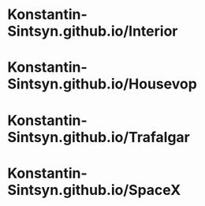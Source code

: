 # Konstantin-Sintsyn.github.io/Interior
# Konstantin-Sintsyn.github.io/Housevop
# Konstantin-Sintsyn.github.io/Trafalgar
# Konstantin-Sintsyn.github.io/SpaceX
